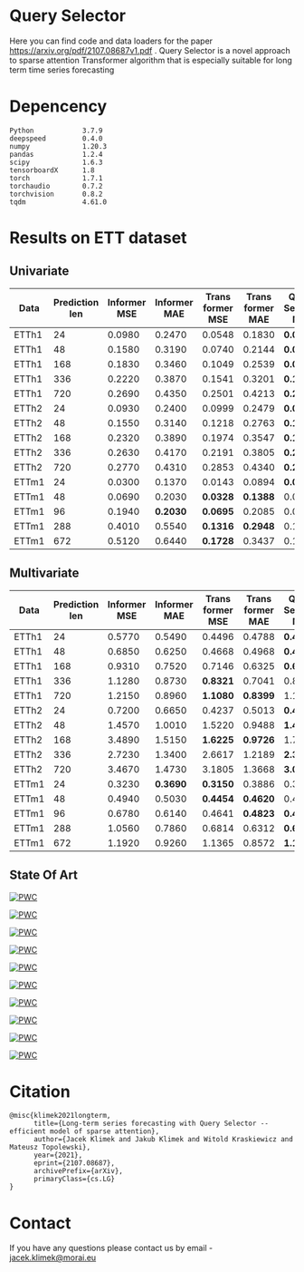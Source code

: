 # Query Selector
Here you can find code and data loaders for  the paper  https://arxiv.org/pdf/2107.08687v1.pdf . Query Selector is a novel approach to sparse attention Transformer algorithm that is especially suitable for long term time series forecasting

# Depencency
```
Python            3.7.9
deepspeed         0.4.0
numpy             1.20.3
pandas            1.2.4
scipy             1.6.3
tensorboardX      1.8
torch             1.7.1
torchaudio        0.7.2
torchvision       0.8.2
tqdm              4.61.0
```

# Results on ETT dataset
## Univariate
| Data | Prediction len | Informer MSE | Informer MAE | Trans former MSE | Trans former MAE | Query Selector MSE | Query Selector MAE |  MSE ratio |
| --- | ---  |  --- | --- | --- | --- | --- | --- | --- | 
| ETTh1 |   24 | 0.0980 | 0.2470 | 0.0548 | 0.1830 |  **0.0436** | **0.1616** | **0.445** |
| ETTh1 |   48 | 0.1580 | 0.3190 | 0.0740 | 0.2144 |  **0.0721** | **0.2118** | **0.456** |
| ETTh1 |  168 | 0.1830 | 0.3460 | 0.1049 | 0.2539 |  **0.0935** | **0.2371** | **0.511** |
| ETTh1 |  336 | 0.2220 | 0.3870 | 0.1541 | 0.3201 |  **0.1267** | **0.2844** | **0.571** |
| ETTh1 |  720 | 0.2690 | 0.4350 | 0.2501 | 0.4213 |  **0.2136** | **0.3730** | **0.794** |
| ETTh2 |   24 | 0.0930 | 0.2400 | 0.0999 | 0.2479 |  **0.0843** | **0.2239** | **0.906** |
| ETTh2 |   48 | 0.1550 | 0.3140 | 0.1218 | 0.2763 |  **0.1117** | **0.2622** | **0.721** |
| ETTh2 |  168 | 0.2320 | 0.3890 | 0.1974 | 0.3547 |  **0.1753** | **0.3322** | **0.756** |
| ETTh2 |  336 | 0.2630 | 0.4170 | 0.2191 | 0.3805 |  **0.2088** | **0.3710** | **0.794** |
| ETTh2 |  720 | 0.2770 | 0.4310 | 0.2853 | 0.4340 |  **0.2585** | **0.4130** | **0.933** |
| ETTm1 |   24 | 0.0300 | 0.1370 | 0.0143 | 0.0894 |  **0.0139** | **0.0870** | **0.463** |
| ETTm1 |   48 | 0.0690 | 0.2030 | **0.0328** | **0.1388** |  0.0342 | 0.1408 | **0.475** |
| ETTm1 |   96 | 0.1940 | **0.2030** | **0.0695** | 0.2085 |  0.0702 | 0.2100 | **0.358** |
| ETTm1 |  288 | 0.4010 | 0.5540 | **0.1316** | **0.2948** |  0.1548 | 0.3240 | **0.328** |
| ETTm1 |  672 | 0.5120 | 0.6440 | **0.1728** | 0.3437 |  0.1735 | **0.3427** | **0.338** |

## Multivariate
| Data | Prediction len | Informer MSE | Informer MAE | Trans former MSE | Trans former MAE | Query Selector MSE | Query Selector MAE |  MSE ratio |
| --- | ---  |  --- | --- | --- | --- | --- | --- | --- | 
| ETTh1 |   24 | 0.5770 | 0.5490 | 0.4496 | 0.4788 |  **0.4226** | **0.4627** | **0.732** |
| ETTh1 |   48 | 0.6850 | 0.6250 | 0.4668 | 0.4968 |  **0.4581** | **0.4878** | **0.669** |
| ETTh1 |  168 | 0.9310 | 0.7520 | 0.7146 | 0.6325 |  **0.6835** | **0.6088** | **0.734** |
| ETTh1 |  336 | 1.1280 | 0.8730 | **0.8321** | 0.7041 |  0.8503 | **0.7039** | **0.738** |
| ETTh1 |  720 | 1.2150 | 0.8960 | **1.1080** | **0.8399** |  1.1150 | 0.8428 | **0.912** |
| ETTh2 |   24 | 0.7200 | 0.6650 | 0.4237 | 0.5013 |  **0.4124** | **0.4864** | **0.573** |
| ETTh2 |   48 | 1.4570 | 1.0010 | 1.5220 | 0.9488 |  **1.4074** | **0.9317** | **0.966** |
| ETTh2 |  168 | 3.4890 | 1.5150 | **1.6225** | **0.9726** |  1.7385 | 1.0125 | **0.465** |
| ETTh2 |  336 | 2.7230 | 1.3400 | 2.6617 | 1.2189 |  **2.3168** | **1.1859** | **0.851** |
| ETTh2 |  720 | 3.4670 | 1.4730 | 3.1805 | 1.3668 |  **3.0664** | **1.3084** | **0.884** |
| ETTm1 |   24 | 0.3230 | **0.3690** | **0.3150** | 0.3886 |  0.3351 | 0.3875 | **0.975** |
| ETTm1 |   48 | 0.4940 | 0.5030 | **0.4454** | **0.4620** |  0.4726 | 0.4702 | **0.902** |
| ETTm1 |   96 | 0.6780 | 0.6140 | 0.4641 | **0.4823** |  **0.4543** | 0.4831 | **0.670** |
| ETTm1 |  288 | 1.0560 | 0.7860 | 0.6814 | 0.6312 |  **0.6185** | **0.5991** | **0.586** |
| ETTm1 |  672 | 1.1920 | 0.9260 | 1.1365 | 0.8572 |  **1.1273** | **0.8412** | **0.946** |

## State Of Art

[![PWC](https://img.shields.io/endpoint.svg?url=https://paperswithcode.com/badge/long-term-series-forecasting-with-query/time-series-forecasting-on-etth1-24)](https://paperswithcode.com/sota/time-series-forecasting-on-etth1-24?p=long-term-series-forecasting-with-query)

[![PWC](https://img.shields.io/endpoint.svg?url=https://paperswithcode.com/badge/long-term-series-forecasting-with-query/time-series-forecasting-on-etth1-48)](https://paperswithcode.com/sota/time-series-forecasting-on-etth1-48?p=long-term-series-forecasting-with-query)

[![PWC](https://img.shields.io/endpoint.svg?url=https://paperswithcode.com/badge/long-term-series-forecasting-with-query/time-series-forecasting-on-etth1-168)](https://paperswithcode.com/sota/time-series-forecasting-on-etth1-168?p=long-term-series-forecasting-with-query)

[![PWC](https://img.shields.io/endpoint.svg?url=https://paperswithcode.com/badge/long-term-series-forecasting-with-query/time-series-forecasting-on-etth1-336)](https://paperswithcode.com/sota/time-series-forecasting-on-etth1-336?p=long-term-series-forecasting-with-query)

[![PWC](https://img.shields.io/endpoint.svg?url=https://paperswithcode.com/badge/long-term-series-forecasting-with-query/time-series-forecasting-on-etth1-720)](https://paperswithcode.com/sota/time-series-forecasting-on-etth1-720?p=long-term-series-forecasting-with-query)


[![PWC](https://img.shields.io/endpoint.svg?url=https://paperswithcode.com/badge/long-term-series-forecasting-with-query/time-series-forecasting-on-etth2-24)](https://paperswithcode.com/sota/time-series-forecasting-on-etth2-24?p=long-term-series-forecasting-with-query)

[![PWC](https://img.shields.io/endpoint.svg?url=https://paperswithcode.com/badge/long-term-series-forecasting-with-query/time-series-forecasting-on-etth2-48)](https://paperswithcode.com/sota/time-series-forecasting-on-etth2-48?p=long-term-series-forecasting-with-query)

[![PWC](https://img.shields.io/endpoint.svg?url=https://paperswithcode.com/badge/long-term-series-forecasting-with-query/time-series-forecasting-on-etth2-168)](https://paperswithcode.com/sota/time-series-forecasting-on-etth2-168?p=long-term-series-forecasting-with-query)

[![PWC](https://img.shields.io/endpoint.svg?url=https://paperswithcode.com/badge/long-term-series-forecasting-with-query/time-series-forecasting-on-etth2-336)](https://paperswithcode.com/sota/time-series-forecasting-on-etth2-336?p=long-term-series-forecasting-with-query)

[![PWC](https://img.shields.io/endpoint.svg?url=https://paperswithcode.com/badge/long-term-series-forecasting-with-query/time-series-forecasting-on-etth2-720)](https://paperswithcode.com/sota/time-series-forecasting-on-etth2-720?p=long-term-series-forecasting-with-query)

# Citation
```
@misc{klimek2021longterm,
      title={Long-term series forecasting with Query Selector -- efficient model of sparse attention}, 
      author={Jacek Klimek and Jakub Klimek and Witold Kraskiewicz and Mateusz Topolewski},
      year={2021},
      eprint={2107.08687},
      archivePrefix={arXiv},
      primaryClass={cs.LG}
}
```
# Contact
If you have any questions please contact us by email - jacek.klimek@morai.eu

